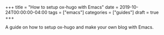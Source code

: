 +++
title = "How to setup ox-hugo with Emacs"
date = 2019-10-24T00:00:00-04:00
tags = ["emacs"]
categories = ["guides"]
draft = true
+++

A guide on how to setup ox-hugo and make your own blog with Emacs.